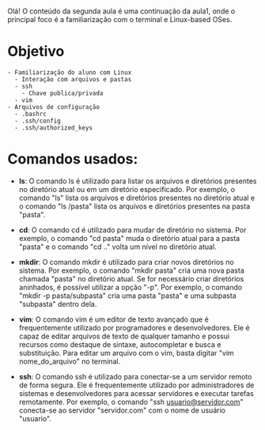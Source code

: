 #

Olá! O conteúdo da segunda aula é uma continuação da aula1, onde o principal foco é a familiarização com o terminal e Linux-based OSes.

# Objetivo
    - Familiarização do aluno com Linux
      - Interação com arquivos e pastas
      - ssh
        - Chave publica/privada 
      - vim
    - Arquivos de configuração
      - .bashrc
      - .ssh/config
      - .ssh/authorized_keys


# Comandos usados:
- **ls**: O comando ls é utilizado para listar os arquivos e diretórios presentes no diretório atual ou em um diretório especificado. Por exemplo, o comando "ls" lista os arquivos e diretórios presentes no diretório atual e o comando "ls /pasta" lista os arquivos e diretórios presentes na pasta "pasta".

- **cd**: O comando cd é utilizado para mudar de diretório no sistema. Por exemplo, o comando "cd pasta" muda o diretório atual para a pasta "pasta" e o comando "cd .." volta um nível no diretório atual.

- **mkdir**: O comando mkdir é utilizado para criar novos diretórios no sistema. Por exemplo, o comando "mkdir pasta" cria uma nova pasta chamada "pasta" no diretório atual. Se for necessário criar diretórios aninhados, é possível utilizar a opção "-p". Por exemplo, o comando "mkdir -p pasta/subpasta" cria uma pasta "pasta" e uma subpasta "subpasta" dentro dela.

- **vim**: O comando vim é um editor de texto avançado que é frequentemente utilizado por programadores e desenvolvedores. Ele é capaz de editar arquivos de texto de qualquer tamanho e possui recursos como destaque de sintaxe, autocompletar e busca e substituição. Para editar um arquivo com o vim, basta digitar "vim nome_do_arquivo" no terminal.

- **ssh**: O comando ssh é utilizado para conectar-se a um servidor remoto de forma segura. Ele é frequentemente utilizado por administradores de sistemas e desenvolvedores para acessar servidores e executar tarefas remotamente. Por exemplo, o comando "ssh usuario@servidor.com" conecta-se ao servidor "servidor.com" com o nome de usuário "usuario".

